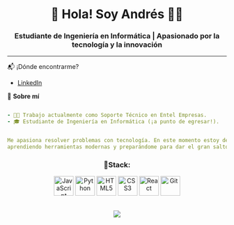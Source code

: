 <div align="center">
<h1 align="center">🚀 Hola! Soy Andrés ✌🏼</h1>
<h3 align="center">Estudiante de Ingeniería en Informática | Apasionado por la tecnología y la innovación</h3>
</div>

---

📬 ¡Dónde encontrarme?

- [LinkedIn](https://www.linkedin.com/in/andresmoralesc)

🌟 **Sobre mí**

```yaml

- 👨‍💻 Trabajo actualmente como Soporte Técnico en Entel Empresas.
- 🎓 Estudiante de Ingeniería en Informática (¡a punto de egresar!).


Me apasiona resolver problemas con tecnología. En este momento estoy desarrollando proyectos personales,
aprendiendo herramientas modernas y preparándome para dar el gran salto al mundo tech profesional.


```
<h3 align="center">🎯Stack:</h3>  <div align="center">
  <img src="https://cdn.jsdelivr.net/gh/devicons/devicon/icons/javascript/javascript-original.svg" width="45" title="JavaScript"/>
  <img src="https://cdn.jsdelivr.net/gh/devicons/devicon/icons/python/python-original.svg" width="45" title="Python"/>
  <img src="https://cdn.jsdelivr.net/gh/devicons/devicon/icons/html5/html5-original.svg" width="45" title="HTML5"/>
  <img src="https://cdn.jsdelivr.net/gh/devicons/devicon/icons/css3/css3-original.svg" width="45" title="CSS3"/>
  <img src="https://cdn.jsdelivr.net/gh/devicons/devicon/icons/react/react-original.svg" width="45" title="React"/>
  <img src="https://cdn.jsdelivr.net/gh/devicons/devicon/icons/git/git-original.svg" width="45" title="Git"/>
</div>

<br>

<p align="center">
  <img src="https://readme-typing-svg.herokuapp.com?font=Fira+Code&duration=2500&pause=1000&color=F79F1F&center=true&vCenter=true&width=400&lines=Siempre+aprendiendo...;Siempre+creando..." />
</p>

<!-- Stats de GitHub (para cuando ya tenga proyectos subidos)
<p align="center">
  <img height="180em" src="https://github-readme-stats.vercel.app/api?username=AAMoralesC&show_icons=true&theme=tokyonight&count_private=true" />
  <img height="180em" src="https://github-readme-stats.vercel.app/api/top-langs/?username=AAMoralesC&layout=compact&theme=tokyonight" />
</p>
-->
